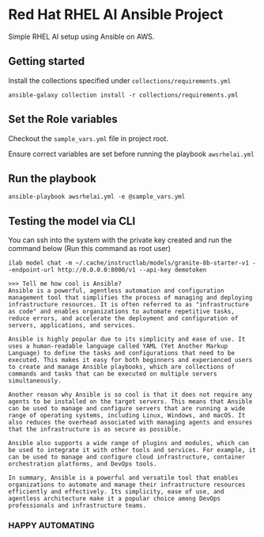 # Red Hat RHEL AI Ansible Project

Simple RHEL AI setup using Ansible on AWS.

## Getting started
Install the collections specified under `collections/requirements.yml`
```
ansible-galaxy collection install -r collections/requirements.yml
```

## Set the Role variables

Checkout the `sample_vars.yml` file in project root.

Ensure correct variables are set before running the playbook `awsrhelai.yml`

## Run the playbook

```
ansible-playbook awsrhelai.yml -e @sample_vars.yml
```

## Testing the model via CLI
You can ssh into the system with the private key created and run the command below (Run this command as root user)
```
ilab model chat -m ~/.cache/instructlab/models/granite-8b-starter-v1 --endpoint-url http://0.0.0.0:8000/v1 --api-key demotoken
```

```
>>> Tell me how cool is Ansible?   
Ansible is a powerful, agentless automation and configuration management tool that simplifies the process of managing and deploying infrastructure resources. It is often referred to as "infrastructure as code" and enables organizations to automate repetitive tasks, reduce errors, and accelerate the deployment and configuration of servers, applications, and services.

Ansible is highly popular due to its simplicity and ease of use. It uses a human-readable language called YAML (Yet Another Markup Language) to define the tasks and configurations that need to be executed. This makes it easy for both beginners and experienced users to create and manage Ansible playbooks, which are collections of commands and tasks that can be executed on multiple servers simultaneously.

Another reason why Ansible is so cool is that it does not require any agents to be installed on the target servers. This means that Ansible can be used to manage and configure servers that are running a wide range of operating systems, including Linux, Windows, and macOS. It also reduces the overhead associated with managing agents and ensures that the infrastructure is as secure as possible.

Ansible also supports a wide range of plugins and modules, which can be used to integrate it with other tools and services. For example, it can be used to manage and configure cloud infrastructure, container orchestration platforms, and DevOps tools.

In summary, Ansible is a powerful and versatile tool that enables organizations to automate and manage their infrastructure resources efficiently and effectively. Its simplicity, ease of use, and agentless architecture make it a popular choice among DevOps professionals and infrastructure teams.
```

### HAPPY AUTOMATING ###
